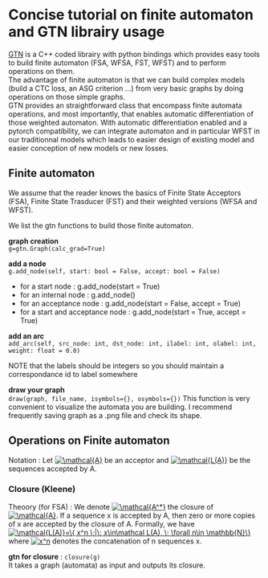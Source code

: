 # Concise tutorial on finite automaton and GTN librairy usage

[GTN](https://github.com/facebookresearch/gtn) is a C++ coded librairy with python bindings which provides easy tools to build finite automaton (FSA, WFSA, FST, WFST) and to perform operations on them. 
<br/> The advantage of finite automaton is that we can build complex models (build a CTC loss, an ASG criterion ...) from very basic graphs by doing operations on those simple graphs.
<br/> GTN provides an straightforward class that encompass finite automata operations, and most importantly, that enables automatic differentiation of those weighted automaton. With automatic differentiation enabled and a pytorch compatibility, we can integrate automaton and in particular WFST in our traditionnal models which leads to easier design of existing model and easier conception of new models or new losses.  <br/>


## Finite automaton

We assume that the reader knows the basics of Finite State Acceptors (FSA), Finite State Trasducer (FST) and their weighted versions (WFSA and WFST).

We list the gtn functions to build those finite automaton. <br/>

__graph creation__  <br/>
```g=gtn.Graph(calc_grad=True)```

__add a node__  <br/>
```g.add_node(self, start: bool = False, accept: bool = False)``` 

* for a start node : g.add_node(start = True)
* for an internal node : g.add_node()
* for an acceptance node : g.add_node(start = False, accept = True)
* for a start and acceptance node : g.add_node(start = True, accept = True)


__add an arc__ <br/>
```add_arc(self, src_node: int, dst_node: int, ilabel: int, olabel: int, weight: float = 0.0)``` <br/>

NOTE that the labels should be integers so you should maintain a correspondance id to label somewhere 

__draw your graph__ <br/>
```draw(graph, file_name, isymbols={}, osymbols={})``` 
This function is very convenient to visualize the automata you are building. I recommend frequently saving graph as a .png file and check its shape.

## Operations on Finite automaton

Notation : Let <a href="https://www.codecogs.com/eqnedit.php?latex=\mathcal{A}" target="_blank"><img src="https://latex.codecogs.com/gif.latex?\mathcal{A}" title="\mathcal{A}" /></a> be an acceptor and <a href="https://www.codecogs.com/eqnedit.php?latex=\mathcal{L(A)}" target="_blank"><img src="https://latex.codecogs.com/gif.latex?\mathcal{L(A)}" title="\mathcal{L(A)}" /></a> be the sequences accepted by A.

### Closure (Kleene)

Theoory (for FSA) : We denote <a href="https://www.codecogs.com/eqnedit.php?latex=\mathcal{A^*}" target="_blank"><img src="https://latex.codecogs.com/gif.latex?\mathcal{A^*}" title="\mathcal{A^*}" /></a> the closure of <a href="https://www.codecogs.com/eqnedit.php?latex=\mathcal{A}" target="_blank"><img src="https://latex.codecogs.com/gif.latex?\mathcal{A}" title="\mathcal{A}" /></a>. If a sequence x is accepted by A, then zero or more copies of x are accepted by the closure of A. Formally, we have <a href="https://www.codecogs.com/eqnedit.php?latex=\mathcal{L(A)}=\{&space;x^n&space;\;|\;&space;x\in\mathcal&space;L(A),&space;\;&space;\forall&space;n\in&space;\mathbb{N}\}" target="_blank"><img src="https://latex.codecogs.com/gif.latex?\mathcal{L(A)}=\{&space;x^n&space;\;|\;&space;x\in\mathcal&space;L(A),&space;\;&space;\forall&space;n\in&space;\mathbb{N}\}" title="\mathcal{L(A)}=\{ x^n \;|\; x\in\mathcal L(A), \; \forall n\in \mathbb{N}\}" /></a> where <a href="https://www.codecogs.com/eqnedit.php?latex=x^n" target="_blank"><img src="https://latex.codecogs.com/gif.latex?x^n" title="x^n" /></a> denotes the concatenation of n sequences x.

__gtn for closure__   : ```closure(g)```
 <br/>
 It takes a graph (automata) as input and outputs its closure. 

